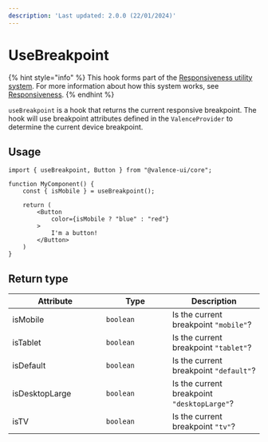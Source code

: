 ```yaml
---
description: 'Last updated: 2.0.0 (22/01/2024)'
---
```


# UseBreakpoint

{% hint style="info" %}
This hook forms part of the [Responsiveness utility system](../../core-concepts/responsiveness.md). For more information about how this system works, see [Responsiveness](../../core-concepts/responsiveness.md).
{% endhint %}

`useBreakpoint` is a hook that returns the current responsive breakpoint. The hook will use breakpoint attributes defined in the `ValenceProvider` to determine the current device breakpoint.

## Usage

```tsx
import { useBreakpoint, Button } from "@valence-ui/core";

function MyComponent() { 
    const { isMobile } = useBreakpoint();
    
    return ( 
        <Button
            color={isMobile ? "blue" : "red"}
        >
            I'm a button!
        </Button>
    )
}
```

## Return type

<table data-full-width="true"><thead><tr><th width="172">Attribute</th><th width="117">Type</th><th>Description</th></tr></thead><tbody><tr><td>isMobile</td><td><code>boolean</code></td><td>Is the current breakpoint <code>"mobile"</code>?</td></tr><tr><td>isTablet</td><td><code>boolean</code></td><td>Is the current breakpoint <code>"tablet"</code>?</td></tr><tr><td>isDefault</td><td><code>boolean</code></td><td>Is the current breakpoint <code>"default"</code>?</td></tr><tr><td>isDesktopLarge</td><td><code>boolean</code></td><td>Is the current breakpoint <code>"desktopLarge"</code>?</td></tr><tr><td>isTV</td><td><code>boolean</code></td><td>Is the current breakpoint <code>"tv"</code>?</td></tr></tbody></table>
